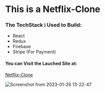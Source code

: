 <h1>This is a Netflix-Clone</h1>
<h3>The TechStack i Used to Build:</h3>
<ul>
<li>React</li>
<li>Redux</li>
<li>Firebase</li>
<li>Stripe (For Payment)</li>
</ul>

<h4>You can Visit the Lauched Site at:</h4>

[Netflix-Clone](https://netflix-clone-vignesh.netlify.app/)

![Screenshot from 2023-01-26 13-22-47](https://user-images.githubusercontent.com/60399486/214796510-3cd44228-db08-4864-9a5b-1054d59d88ad.png)

